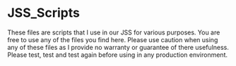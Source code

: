 # JSS_Scripts

These files are scripts that I use in our JSS for various purposes. You are free to use any of the files you find here. Please use caution when using any of these files as I provide no warranty or guarantee of there usefulness. Please test, test and test again before using in any production environment.
